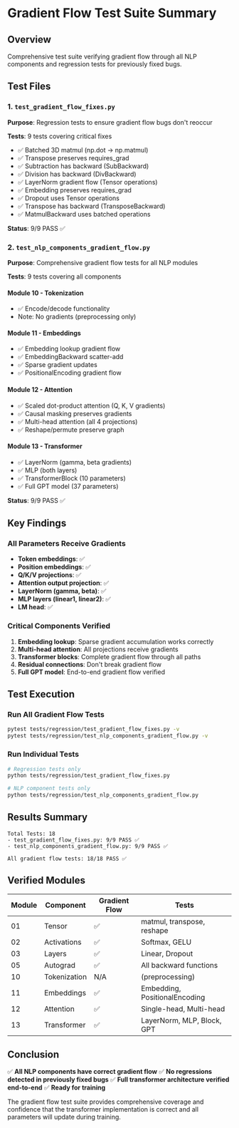 # Gradient Flow Test Suite Summary

## Overview
Comprehensive test suite verifying gradient flow through all NLP components and regression tests for previously fixed bugs.

## Test Files

### 1. `test_gradient_flow_fixes.py`
**Purpose**: Regression tests to ensure gradient flow bugs don't reoccur

**Tests**: 9 tests covering critical fixes
- ✅ Batched 3D matmul (np.dot → np.matmul)
- ✅ Transpose preserves requires_grad
- ✅ Subtraction has backward (SubBackward)
- ✅ Division has backward (DivBackward)
- ✅ LayerNorm gradient flow (Tensor operations)
- ✅ Embedding preserves requires_grad
- ✅ Dropout uses Tensor operations
- ✅ Transpose has backward (TransposeBackward)
- ✅ MatmulBackward uses batched operations

**Status**: 9/9 PASS ✅

### 2. `test_nlp_components_gradient_flow.py`
**Purpose**: Comprehensive gradient flow tests for all NLP modules

**Tests**: 9 tests covering all components

#### Module 10 - Tokenization
- ✅ Encode/decode functionality
- Note: No gradients (preprocessing only)

#### Module 11 - Embeddings
- ✅ Embedding lookup gradient flow
- ✅ EmbeddingBackward scatter-add
- ✅ Sparse gradient updates
- ✅ PositionalEncoding gradient flow

#### Module 12 - Attention
- ✅ Scaled dot-product attention (Q, K, V gradients)
- ✅ Causal masking preserves gradients
- ✅ Multi-head attention (all 4 projections)
- ✅ Reshape/permute preserve graph

#### Module 13 - Transformer
- ✅ LayerNorm (gamma, beta gradients)
- ✅ MLP (both layers)
- ✅ TransformerBlock (10 parameters)
- ✅ Full GPT model (37 parameters)

**Status**: 9/9 PASS ✅

## Key Findings

### All Parameters Receive Gradients
- **Token embeddings**: ✅
- **Position embeddings**: ✅
- **Q/K/V projections**: ✅
- **Attention output projection**: ✅
- **LayerNorm (gamma, beta)**: ✅
- **MLP layers (linear1, linear2)**: ✅
- **LM head**: ✅

### Critical Components Verified
1. **Embedding lookup**: Sparse gradient accumulation works correctly
2. **Multi-head attention**: All projections receive gradients
3. **Transformer blocks**: Complete gradient flow through all paths
4. **Residual connections**: Don't break gradient flow
5. **Full GPT model**: End-to-end gradient flow verified

## Test Execution

### Run All Gradient Flow Tests
```bash
pytest tests/regression/test_gradient_flow_fixes.py -v
pytest tests/regression/test_nlp_components_gradient_flow.py -v
```

### Run Individual Tests
```bash
# Regression tests only
python tests/regression/test_gradient_flow_fixes.py

# NLP component tests only  
python tests/regression/test_nlp_components_gradient_flow.py
```

## Results Summary

```
Total Tests: 18
- test_gradient_flow_fixes.py: 9/9 PASS ✅
- test_nlp_components_gradient_flow.py: 9/9 PASS ✅

All gradient flow tests: 18/18 PASS ✅
```

## Verified Modules

| Module | Component | Gradient Flow | Tests |
|--------|-----------|---------------|-------|
| 01 | Tensor | ✅ | matmul, transpose, reshape |
| 02 | Activations | ✅ | Softmax, GELU |
| 03 | Layers | ✅ | Linear, Dropout |
| 05 | Autograd | ✅ | All backward functions |
| 10 | Tokenization | N/A | (preprocessing) |
| 11 | Embeddings | ✅ | Embedding, PositionalEncoding |
| 12 | Attention | ✅ | Single-head, Multi-head |
| 13 | Transformer | ✅ | LayerNorm, MLP, Block, GPT |

## Conclusion

✅ **All NLP components have correct gradient flow**
✅ **No regressions detected in previously fixed bugs**
✅ **Full transformer architecture verified end-to-end**
✅ **Ready for training**

The gradient flow test suite provides comprehensive coverage and confidence that the transformer implementation is correct and all parameters will update during training.

